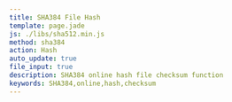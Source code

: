 ```yaml
---
title: SHA384 File Hash
template: page.jade
js: ./libs/sha512.min.js
method: sha384
action: Hash
auto_update: true
file_input: true
description: SHA384 online hash file checksum function
keywords: SHA384,online,hash,checksum
---
```


